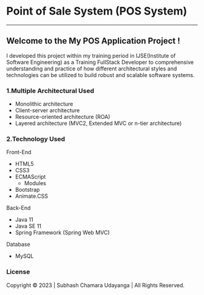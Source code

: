 # Point of Sale System (POS System) 
<hr>

## Welcome to the My POS Application Project !

I developed this project within my training period in IJSE(Institute of Software Engineering) as a Training FullStack Developer to comprehensive understanding and practice of how different architectural styles and technologies can be utilized to build robust and scalable software systems.

### 1.Multiple Architectural Used
- Monolithic architecture
- Client-server architecture
- Resource-oriented architecture (ROA)
- Layered architecture (MVC2, Extended MVC or n-tier architecture)

### 2.Technology Used
Front-End
- HTML5
- CSS3
- ECMAScript
    - Modules
- Bootstrap
- Animate.CSS

Back-End
- Java 11
- Java SE 11
- Spring Framework (Spring Web MVC)

Database
- MySQL


### License
Copyright &copy; 2023 | Subhash Chamara Udayanga | All Rights Reserved.
